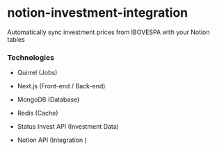 # notion-investment-integration
Automatically sync investment prices from IBOVESPA with your Notion tables

### Technologies

- Quirrel (Jobs)

- Next.js (Front-end / Back-end)

- MongoDB (Database)

- Redis (Cache)

- Status Invest API (Investment Data)

- Notion API (Integration
)